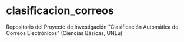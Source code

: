 # clasificacion_correos
Repositorio del Proyecto de Investigación "Clasificación Automática de Correos Electrónicos" (Ciencias Básicas, UNLu)
